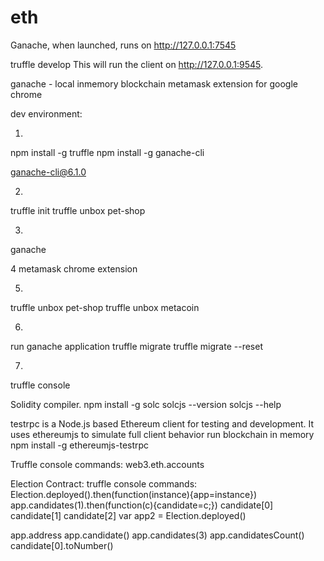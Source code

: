 # eth

Ganache, when launched, runs on http://127.0.0.1:7545

truffle develop
This will run the client on http://127.0.0.1:9545.


ganache - local inmemory blockchain
metamask extension for google chrome

dev environment:

1.
npm install -g truffle
npm install -g ganache-cli

ganache-cli@6.1.0

2.
truffle init
truffle unbox pet-shop

3.
ganache

4
metamask chrome extension

5.
truffle unbox pet-shop
truffle unbox metacoin

6.
run ganache application
truffle migrate
truffle migrate --reset

7. 
truffle console




Solidity compiler.
npm install -g solc
solcjs --version
solcjs --help

testrpc is a Node.js based Ethereum client for testing and development.
It uses ethereumjs to simulate full client behavior 
run blockchain in memory
npm install -g ethereumjs-testrpc



Truffle console commands:
web3.eth.accounts

Election Contract:
truffle console commands:
Election.deployed().then(function(instance){app=instance})
app.candidates(1).then(function(c){candidate=c;})
candidate[0]
candidate[1]
candidate[2]
var app2 = Election.deployed()

app.address
app.candidate()
app.candidates(3)
app.candidatesCount()
candidate[0].toNumber()



